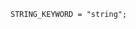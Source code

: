 <!-- This file is generated automatically by infrastructure scripts. Please don't edit by hand. -->

```{ .ebnf .slang-ebnf #STRING_KEYWORD }
STRING_KEYWORD = "string";
```
